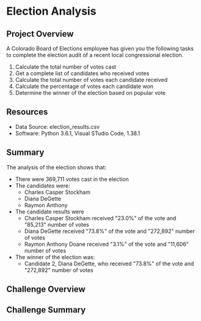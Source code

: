 # Election Analysis

## Project Overview
A Colorado Board of Elections employee has given you the following tasks to complete the election audit of a recent local congressional election.

1. Calculate the total number of votes cast
2. Get a complete list of candidates who received votes
3. Calculate the total number of votes each candidate received
4. Calculate the percentage of votes each candidate won
5. Determine the winner of the election based on popular vote

## Resources
- Data Source: election_results.csv
- Software: Python 3.6.1, Visual STudio Code, 1.38.1

## Summary
The analysis of the election shows that:
- There were 369,711 votes cast in the election
- The candidates were:
	- Charles Casper Stockham
	- Diana DeGette
	- Raymon Anthony 
- The candidate results were
	- Charles Casper Stockham received "23.0%" of the vote and "85,213" number of votes
	- Diana DeGette received "73.8%" of the vote and "272,892" number of votes
	- Raymon Anthony Doane received "3.1%" of the vote and "11,606" number of votes
- The winner of the election was:
	- Candidate 2, Diana DeGette, who received "73.8%" of the vote and "272,892" number of votes


## Challenge Overview

## Challenge Summary
